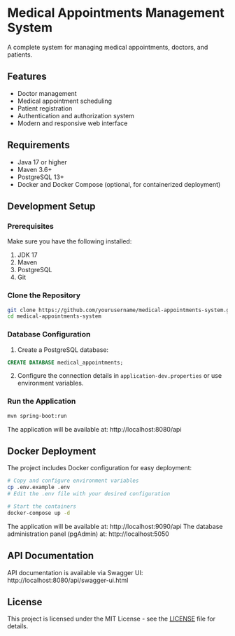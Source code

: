 # Medical Appointments Management System

A complete system for managing medical appointments, doctors, and patients.

## Features

- Doctor management
- Medical appointment scheduling
- Patient registration
- Authentication and authorization system
- Modern and responsive web interface

## Requirements

- Java 17 or higher
- Maven 3.6+
- PostgreSQL 13+
- Docker and Docker Compose (optional, for containerized deployment)

## Development Setup

### Prerequisites

Make sure you have the following installed:
1. JDK 17
2. Maven
3. PostgreSQL
4. Git

### Clone the Repository

```bash
git clone https://github.com/yourusername/medical-appointments-system.git
cd medical-appointments-system
```

### Database Configuration

1. Create a PostgreSQL database:
```sql
CREATE DATABASE medical_appointments;
```

2. Configure the connection details in `application-dev.properties` or use environment variables.

### Run the Application

```bash
mvn spring-boot:run
```

The application will be available at: http://localhost:8080/api

## Docker Deployment

The project includes Docker configuration for easy deployment:

```bash
# Copy and configure environment variables
cp .env.example .env
# Edit the .env file with your desired configuration

# Start the containers
docker-compose up -d
```

The application will be available at: http://localhost:9090/api
The database administration panel (pgAdmin) at: http://localhost:5050

## API Documentation

API documentation is available via Swagger UI: http://localhost:8080/api/swagger-ui.html

## License

This project is licensed under the MIT License - see the [LICENSE](LICENSE) file for details. 